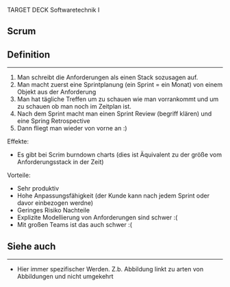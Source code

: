 
TARGET DECK
Softwaretechnik I

Scrum
--
## Definition
***
1. Man schreibt die Anforderungen als einen Stack sozusagen auf.
2. Man macht zuerst eine Sprintplanung (ein Sprint = ein Monat) von einem Objekt aus der Anforderung
3. Man hat tägliche Treffen um zu schauen wie man vorrankommt und um zu schauen ob man noch im Zeitplan ist.
4. Nach dem Sprint macht man einen Sprint Review (begriff klären) und eine Spring Retrospective
5. Dann fliegt man wieder von vorne an :)

Effekte:
- Es gibt bei Scrim burndown charts (dies ist Äquivalent zu der größe vom Anforderungsstack in der Zeit)

Vorteile:
- Sehr produktiv
- Hohe Anpassungsfähigkeit (der Kunde kann nach jedem Sprint oder davor einbezogen werdne)
- Geringes Risiko
Nachteile
- Explizite Modellierung von Anforderungen sind schwer :(
- Mit großen Teams ist das auch schwer :(
## Siehe auch
***
* Hier immer spezifischer Werden. Z.b. Abbildung linkt zu arten von Abbildungen und nicht umgekehrt